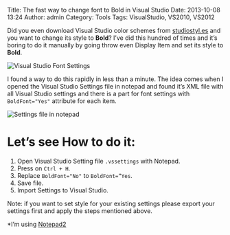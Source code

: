 Title: The fast way to change font to Bold in Visual Studio
Date: 2013-10-08 13:24
Author: admin
Category: Tools
Tags: VisualStudio, VS2010, VS2012

Did you even download Visual Studio color schemes from [studiostyl.es](http://studiostyl.es/) and you want to change its style to **Bold**? I’ve did this hundred of times and
it’s boring to do it manually by going throw even Display Item and set its style to **Bold**.

![Visual Studio Font Settings]({static}/images/SNAG0017.png)

I found a way to do this rapidly in less than a minute. The idea comes when I opened the Visual Studio Settings file in notepad and found it’s XML file with all Visual Studio settings and there is a part for font settings with `BoldFont="Yes"` attribute for each item.

![Settings file in notepad]({static}/images/SNAG0018.png)

# Let’s see How to do it:

1.  Open Visual Studio Setting file `.vssettings` with Notepad.
2.  Press on `Ctrl + H`.
3.  Replace `BoldFont="No"` to `BoldFont=”Yes`.
4.  Save file.
5.  Import Settings to Visual Studio.

Note: if you want to set style for your existing settings please export your settings first and apply the steps mentioned above.

\*I’m using [Notepad2](http://www.flos-freeware.ch/notepad2.html)
